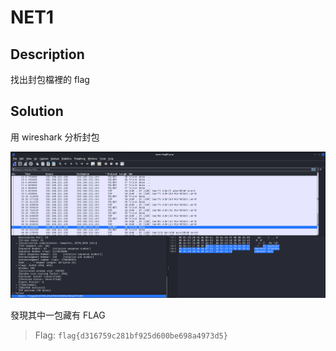 # NET1

## Description

找出封包檔裡的 flag

## Solution

用 wireshark 分析封包

![image](../image/wrax0i.png)

發現其中一包藏有 FLAG

> Flag: `flag{d316759c281bf925d600be698a4973d5}`

